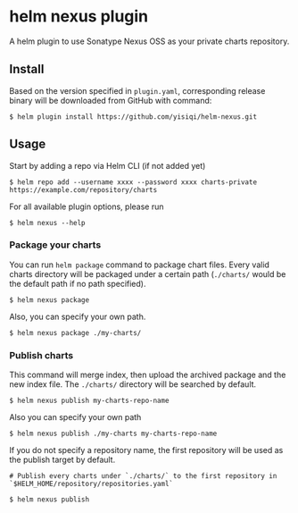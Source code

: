 # helm nexus plugin

A helm plugin to use Sonatype Nexus OSS as your private charts repository.

## Install

Based on the version specified in `plugin.yaml`, corresponding release binary will be downloaded from GitHub with command:

```
$ helm plugin install https://github.com/yisiqi/helm-nexus.git
```

## Usage

Start by adding a repo via Helm CLI (if not added yet)

```
$ helm repo add --username xxxx --password xxxx charts-private https://example.com/repository/charts
```

For all available plugin options, please run

```
$ helm nexus --help
```

### Package your charts

You can run `helm package` command to package chart files. Every valid charts directory will be packaged under a certain path (`./charts/` would be the default path if no path specified).

```
$ helm nexus package
```

Also, you can specify your own path.


```
$ helm nexus package ./my-charts/
```

### Publish charts

This command will merge index, then upload the archived package and the new index file. The `./charts/` directory will be searched by default.

```
$ helm nexus publish my-charts-repo-name
```

Also you can specify your own path

```
$ helm nexus publish ./my-charts my-charts-repo-name
```

If you do not specify a repository name, the first repository will be used as the publish target by default.

```
# Publish every charts under `./charts/` to the first repository in `$HELM_HOME/repository/repositories.yaml`

$ helm nexus publish
```
